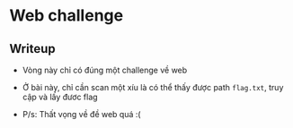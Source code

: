 # Web challenge

## Writeup

- Vòng này chỉ có đúng một challenge về web
- Ở bài này, chỉ cần scan một xíu là có thể thấy được path `flag.txt`, truy cập và lấy đươc flag

- P/s: Thất vọng về đề web quá :(